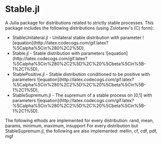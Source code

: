 # Stable.jl
A Julia package for distributions related to strictly stable processes. This package includes the following distributions (using Zolotarev's (C) form):
<ul>
  <li>StableUnilateral.jl - Unilateral stable distribution with parameter ![equation](http://latex.codecogs.com/gif.latex?%5Calpha%5Cin%280%2C2%5D),</li>
  <li>Stable.jl - Stable distribution with parameters 
![equation](http://latex.codecogs.com/gif.latex?%5Calpha%5Cin%280%2C2%5D%2C%20%5Cbeta%5Cin%5B-1%2C1%5D),</li>
  <li>StablePositive.jl - Stable distribution conditioned to be positive with parameters 
![equation](http://latex.codecogs.com/gif.latex?%5Calpha%5Cin%280%2C2%5D%2C%20%5Cbeta%5Cin%5B-1%2C1%5D),</li>
  <li>StableSupremum.jl - The supremum of a stable process on [0,1] with parameters 
![equation](http://latex.codecogs.com/gif.latex?%5Calpha%5Cin%280%2C2%5D%2C%20%5Cbeta%5Cin%5B-1%2C1%5D).</li>
</ul>

The following ethods are implemented for every distribution: rand, mean, params, minimum, maximum, insupport
For every distribution but StableSupremum.jl, the following are also implemented: mellin, cf, cdf, pdf, mgf
